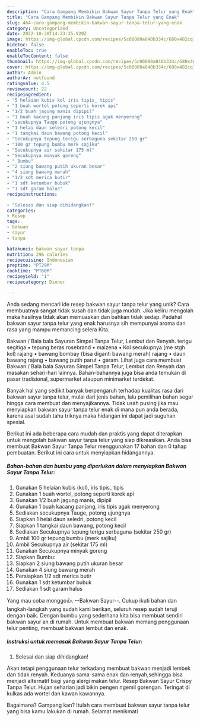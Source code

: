 ```yaml
---
description: "Cara Gampang Membikin Bakwan Sayur Tanpa Telur yang Enak"
title: "Cara Gampang Membikin Bakwan Sayur Tanpa Telur yang Enak"
slug: 464-cara-gampang-membikin-bakwan-sayur-tanpa-telur-yang-enak
category: Uncategorized
date: 2022-10-30T14:23:25.920Z
image: https://img-global.cpcdn.com/recipes/5c00080a840b334c/680x482cq70/bakwan-sayur-tanpa-telur-foto-resep-utama.jpg
hideToc: false
enableToc: true
enableTocContent: false
thumbnail: https://img-global.cpcdn.com/recipes/5c00080a840b334c/680x482cq70/bakwan-sayur-tanpa-telur-foto-resep-utama.jpg
cover: https://img-global.cpcdn.com/recipes/5c00080a840b334c/680x482cq70/bakwan-sayur-tanpa-telur-foto-resep-utama.jpg
author: Admin
authorAv: notfound
ratingvalue: 4.5
reviewcount: 22
recipeingredient:
- "5 helaian kubis kol iris tipis_ tipis"
- "1 buah wortel potong seperti korek api"
- "1/2 buah jagung manis dipipil"
- "1 buah kacang panjang iris tipis agak menyerong"
- "secukupnya Tauge potong ujungnya"
- "1 helai daun seledri potong kecil"
- "1 tangkai daun bawang potong kecil"
- "Secukupnya tepung terigu serbaguna sekitar 250 gr"
- "100 gr tepung bumbu merk sajiku"
- "Secukupnya air sekitar 175 ml"
- "Secukupnya minyak goreng"
- " Bumbu"
- "2 siung bawang putih ukuran besar"
- "4 siung bawang merah"
- "1/2 sdt merica butir"
- "1 sdt ketumbar bubuk"
- "1 sdt garam halus"
recipeinstructions:

- "Selesai dan siap dihidangkan!"
categories:
- Resep
tags:
- bakwan
- sayur
- tanpa

katakunci: bakwan sayur tanpa 
nutrition: 296 calories
recipecuisine: Indonesian
preptime: "PT29M"
cooktime: "PT60M"
recipeyield: "1"
recipecategory: Dinner

---
```





Anda sedang mencari ide resep bakwan sayur tanpa telur yang unik? Cara membuatnya sangat tidak susah dan tidak juga mudah. Jika keliru mengolah maka hasilnya tidak akan memuaskan dan bahkan tidak sedap. Padahal bakwan sayur tanpa telur yang enak harusnya sih mempunyai aroma dan rasa yang mampu memancing selera Kita.





Bakwan / Bala bala Sayuran Simpel Tanpa Telur, Lembut dan Renyah. terigu segitiga • tepung beras rosebrand • maizena • Kol secukupnya (me stgh kol) rajang • bawang bombay (bisa diganti bawang merah) rajang • daun bawang rajang • bawang putih parut • garam. Lihat juga cara membuat Bakwan / Bala bala Sayuran Simpel Tanpa Telur, Lembut dan Renyah dan masakan sehari-hari lainnya. Bahan-bahannya juga bisa anda temukan di pasar tradisional, supermarket ataupun minimarket terdekat.

Banyak hal yang sedikit banyak berpengaruh terhadap kualitas rasa dari bakwan sayur tanpa telur, mulai dari jenis bahan, lalu pemilihan bahan segar hingga cara membuat dan menyajikannya. Tidak usah pusing jika mau menyiapkan bakwan sayur tanpa telur enak di mana pun anda berada, karena asal sudah tahu triknya maka hidangan ini dapat jadi suguhan spesial.






Berikut ini ada beberapa cara mudah dan praktis yang dapat diterapkan untuk mengolah bakwan sayur tanpa telur yang siap dikreasikan. Anda bisa membuat Bakwan Sayur Tanpa Telur menggunakan 17 bahan dan 0 tahap pembuatan. Berikut ini cara untuk menyiapkan hidangannya.

<!--inarticleads1-->

##### Bahan-bahan dan bumbu yang diperlukan dalam menyiapkan Bakwan Sayur Tanpa Telur:

1. Gunakan 5 helaian kubis (kol), iris tipis_ tipis
1. Gunakan 1 buah wortel, potong seperti korek api
1. Gunakan 1/2 buah jagung manis, dipipil
1. Gunakan 1 buah kacang panjang, iris tipis agak menyerong
1. Sediakan secukupnya Tauge, potong ujungnya
1. Siapkan 1 helai daun seledri, potong kecil
1. Siapkan 1 tangkai daun bawang, potong kecil
1. Sediakan Secukupnya tepung terigu serbaguna (sekitar 250 gr)
1. Ambil 100 gr tepung bumbu (merk sajiku)
1. Ambil Secukupnya air (sekitar 175 ml)
1. Gunakan Secukupnya minyak goreng
1. Siapkan  Bumbu:
1. Siapkan 2 siung bawang putih ukuran besar
1. Gunakan 4 siung bawang merah
1. Persiapkan 1/2 sdt merica butir
1. Gunakan 1 sdt ketumbar bubuk
1. Sediakan 1 sdt garam halus


Yang mau coba monggo👍. --Bakwan Sayur--. Cukup ikuti bahan dan langkah-langkah yang sudah kami berikan, seluruh resep sudah teruji dengan baik. Dengan bumbu yang sederhana kita bisa membuat sendiri bakwan sayur an di rumah. Untuk membuat bakwan memang penggunaan telur penting, membuat bakwan lembut dan enak. 

<!--inarticleads2-->

##### Instruksi untuk memasak Bakwan Sayur Tanpa Telur:


1. Selesai dan siap dihidangkan!

Akan tetapi penggunaan telur terkadang membuat bakwan menjadi lembek dan tidak renyah. Keduanya sama-sama enak dan renyah,sehingga bisa menjadi alternatif bagi yang alergi makan telur. Resep Bakwan Sayur Crispy Tanpa Telur. Hujan seharian jadi bikin pengen ngemil gorengan. Teringat di kulkas ada wortel dan kawan kawannya. 

Bagaimana? Gampang kan? Itulah cara membuat bakwan sayur tanpa telur yang bisa kamu lakukan di rumah. Selamat menikmati
